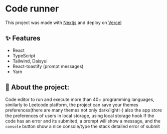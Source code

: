 # Code runner 

This project was made with [Nextjs](https://nextjs.org) and deploy on [Vercel](https://vercel.com) 

## ✨ Features
- React
- TypeScript
- Tailwind, Daisyui
- React-toastify (prompt messages)
- Yarn
## 

## 📝 About the project:
Code editor to run and execute more than 40+ programming languages, similarly to Leetcode platform, the project can save your themes preferences(there are many themes not only dark/light✨) also the app store the preferences of users in local storage, using local storage hook
If the code has an error and its submited, a prompt will show a message, and the ``console`` button show a nice console/type the stack detailed error of submit

